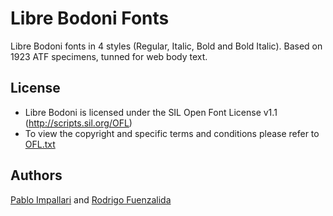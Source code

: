 Libre Bodoni Fonts
======================

Libre Bodoni fonts in 4 styles (Regular, Italic, Bold and Bold Italic). 
Based on 1923 ATF specimens, tunned for web body text.

## License

- Libre Bodoni is licensed under the SIL Open Font License v1.1 (<http://scripts.sil.org/OFL>)
- To view the copyright and specific terms and conditions please refer to [OFL.txt](https://github.com/impallari/Libre-Bodoni/blob/master/OFL.txt)

## Authors

[Pablo Impallari](http://www.impallari.com) and [Rodrigo Fuenzalida](http://www.rfuenzalida.com)